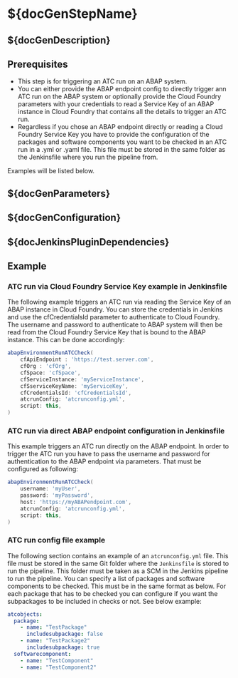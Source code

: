 # ${docGenStepName}

## ${docGenDescription}

## Prerequisites

* This step is for triggering an ATC run on an ABAP system.
* You can either provide the ABAP endpoint config to directly trigger ann ATC run on the ABAP system or optionally provide the Cloud Foundry parameters with your credentials to read a Service Key of an ABAP instance in Cloud Foundry that contains all the details to trigger an ATC run.
* Regardless if you chose an ABAP endpoint directly or reading a Cloud Foundry Service Key you have to provide the configuration of the packages and software components you want to be checked in an ATC run in a .yml or .yaml file. This file must be stored in the same folder as the Jenkinsfile where you run the pipeline from.

Examples will be listed below.

## ${docGenParameters}

## ${docGenConfiguration}

## ${docJenkinsPluginDependencies}

## Example

### ATC run via Cloud Foundry Service Key example in Jenkinsfile

The following example triggers an ATC run via reading the Service Key of an ABAP instance in Cloud Foundry.
You can store the credentials in Jenkins and use the cfCredentialsId parameter to authenticate to Cloud Foundry.
The username and password to authenticate to ABAP system will then be read from the Cloud Foundry Service Key that is bound to the ABAP instance.
This can be done accordingly:

```groovy
abapEnvironmentRunATCCheck(
    cfApiEndpoint : 'https://test.server.com',
    cfOrg : 'cfOrg',
    cfSpace: 'cfSpace',
    cfServiceInstance: 'myServiceInstance',
    cfSserviceKeyName: 'myServiceKey',
    cfCredentialsId: 'cfCredentialsId',
    atcrunConfig: 'atcrunconfig.yml',
    script: this,
) 
```

### ATC run via direct ABAP endpoint configuration in Jenkinsfile

This  example triggers an ATC run directly on the ABAP endpoint.
In order to trigger the ATC run you have to pass the username and password for authentication to the ABAP endpoint via parameters.
That must be configured as following:

```groovy
abapEnvironmentRunATCCheck(
    username: 'myUser',
    password: 'myPassword',
    host: 'https://myABAPendpoint.com',
    atcrunConfig: 'atcrunconfig.yml',
    script: this,
)
```

### ATC run config file example 

The following section contains an example of an `atcrunconfig.yml` file. This file must be stored in the same Git folder where the `Jenkinsfile` is stored to run the pipeline. This folder must be taken as a SCM in the Jenkins pipeline to run the pipeline.
You can specify a list of packages and software components to be checked. This must be in the same format as below.
For each package that has to be checked you can configure if you want the subpackages to be included in checks or not.
See below example:

```yaml
atcobjects:
  package:
    - name: "TestPackage"
      includesubpackage: false
    - name: "TestPackage2"
      includesubpackage: true
  softwarecomponent:
    - name: "TestComponent"
    - name: "TestComponent2"
```